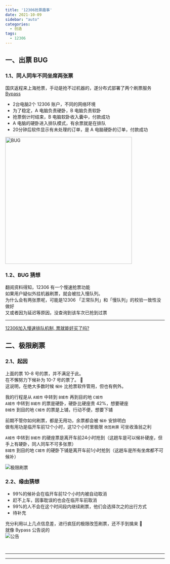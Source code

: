 ```yaml
---
title: '12306抢票趣事'
date: 2021-10-09
sidebar: "auto"
categories:
  - 创造
tags: 
  - 12306
---
```


## **一、出票 BUG**

### **1.1、同人同车不同坐席两张票**

国庆返程来上海抢票，手动是抢不过机器的，遂分布式部署了两个刷票服务 [Bypass](https://www.bypass.cn/)

- 2台电脑2个 12306 账户，不同的网络环境
- 为了稳定，A 电脑负责硬卧，B 电脑负责软卧
- 抢票倒计时结束，B 电脑软卧收入囊中，付款成功
- A 电脑的硬卧进入排队模式，有余票就是在排队 
- 20分钟后软件显示有未处理的订单，是 A 电脑硬卧的订单，付款成功

<img :src="$withBase('/assets/images/211009_1.jpg')" height="400px" alt="BUG">

### 1.2、BUG 猜想

翻阅资料得知，12306 有一个慢速抢票功能
<br>
如果用户疑似外挂机器刷票，就会被拉入慢队列。
<br>
为什么会有两张票呢，可能是12306 「正常队列」和「慢队列」的校验一致性没做好
<br>
又或者因为延迟等原因，没查询到该车次已抢到过票

<hr>

[12306加入慢速排队机制, 票就能好买了吗?](https://k.sina.cn/article_6421928541_17ec6da5d0010039wl.html)


## **二、极限刷票**

### **2.1、起因**

上面的票 10-8 号的票，并不满足于此。
<br>
在不懈努力下候补为 10-7 号的票了。 🤭
<br>
这说明，在绝大多数时候 `候补` 比抢票软件管用，但也有例外。

我的行程是从 `A城市` 中转到 `B城市` 再到目的地 `C城市`
<br>
`A城市` 中转到 `B城市` 的票是硬卧，硬卧比硬座贵 42%，想要硬座
<br>
`B城市` 到目的地 `C城市` 的票是上铺，行动不便，想要下铺

前期不管你如何刷票，都是无用功，余票都会被 `候补` 安排明白
<br>
做有用功是临开车前12个小时，这12个小时里极限 `改签刷票` 可坐收渔翁之利

`A城市` 中转到 `B城市` 的硬座票是离开车前24小时抢到（这趟车是可以候补硬座，但手上有硬卧，同人同车不可多张票）
<br>
`B城市` 到目的地 `C城市` 的硬卧下铺是离开车前1小时抢到（这趟车是所有坐席都不可候补）

<img :src="$withBase('/assets/images/211009_2.png')"  alt="极限刷票">

### **2.2、缘由猜想**

- 99%的候补会在临开车前12个小时内被自动取消
- 赶不上车，因事耽误的也会在临开车前取消
- 99%的人不会在这个时间段内继续刷票，他们会选择次之的出行方式
- 待补充

充分利用以上几点信息差，进行疯狂的极限改签刷票，还不手到擒来 🤭
<br>
就像 Bypass 公告说的
<br>
<img :src="$withBase('/assets/images/211009_3.png')"  alt="公告">

<br><hr><hr>
